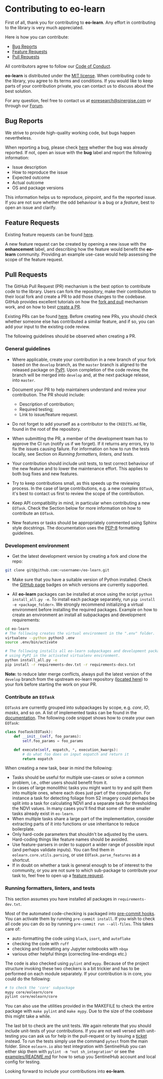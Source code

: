 # Contributing to **eo-learn**

First of all, thank you for contributing to **eo-learn**. Any effort in contributing to the library is very much appreciated.

Here is how you can contribute:

* [Bug Reports](#bug-reports)
* [Feature Requests](#feature-requests)
* [Pull Requests](#pull-requests)

All contributors agree to follow our [Code of Conduct][code-of-conduct].

**eo-learn** is distributed under the [MIT license][license]. When contributing code to the library, you agree to its terms and conditions. If you would like to keep parts of your contribution private, you can contact us to discuss about the best solution.

For any question, feel free to contact us at [eoresearch@sinergise.com](eoresearch@sinergise.com) or through our [Forum][sh-forum].

[code-of-conduct]: https://github.com/sentinel-hub/eo-learn/blob/master/CODE_OF_CONDUCT.md
[license]: https://github.com/sentinel-hub/eo-learn/blob/master/LICENSE
[sh-forum]: https://forum.sentinel-hub.com/

## Bug Reports

We strive to provide high-quality working code, but bugs happen nevertheless.

When reporting a bug, please check [here][open-bug-list] whether the bug was already reported. If not, open an issue with the **bug** label and report the following information:

* Issue description
* How to reproduce the issue
* Expected outcome
* Actual outcome
* OS and package versions

This information helps us to reproduce, pinpoint, and fix the reported issue. If you are not sure whether the odd behaviour is a bug or a _feature_, best to open an issue and clarify.

[open-bug-list]: https://github.com/sentinel-hub/eo-learn/issues?q=state:open+type:issue+label:"bug"

## Feature Requests

Existing feature requests can be found [here][existing-feature-requests].

A new feature request can be created by opening a new issue with the **enhancement** label, and describing how the feature would benefit the **eo-learn** community. Providing an example use-case would help assessing the scope of the feature request.

[existing-feature-requests]: https://github.com/sentinel-hub/eo-learn/issues?q=state:open+type:issue+label:"enhancement"

## Pull Requests

The GitHub Pull Request (PR) mechanism is the best option to contribute code to the library. Users can fork the repository, make their contribution to their local fork and create a PR to add those changes to the codebase. GitHub provides excellent tutorials on how the [fork and pull][fork-and-pull] mechanism work, and on how to best [create a PR][create-pr].

Existing PRs can be found [here][existing-prs]. Before creating new PRs, you should check whether someone else has contributed a similar feature, and if so, you can add your input to the existing code review.

The following guidelines should be observed when creating a PR.

[fork-and-pull]: https://help.github.com/articles/creating-a-pull-request-from-a-fork
[create-pr]: https://help.github.com/articles/creating-a-pull-request/
[existing-prs]: https://github.com/sentinel-hub/eo-learn/pulls?q=state:open

### General guidelines

* Where applicable, create your contribution in a new branch of your fork based on the `develop` branch, as the `master` branch is aligned to the released package on [PyPI][pypi]. Upon completion of the code review, the branch will be merged into `develop` and, at the next package release, into `master`.

* Document your PR to help maintainers understand and review your contribution. The PR should include:

  * Description of contribution;
  * Required testing;
  * Link to issue/feature request.

* Do not forget to add yourself as a contributor to the `CREDITS.md` file, found in the root of the repository.

* When submitting the PR, a member of the development team has to approve the CI run (notify us if we forget). If it returns any errors, try to fix the issues causing failure. For information on how to run the tests locally, see Section on *Running formatters, linters, and tests*.

* Your contribution should include unit tests, to test correct behaviour of the new feature and to lower the maintenance effort. This applies to both bug fixes and new features.

* Try to keep contributions small, as this speeds up the reviewing process. In the case of large contributions, e.g. a new complex `EOTask`, it's best to contact us first to review the scope of the contribution.

* Keep API compatibility in mind, in particular when contributing a new `EOTask`. Check the Section below for more information on how to contribute an `EOTask`.

* New features or tasks should be appropriately commented using Sphinx style docstrings. The documentation uses the [PEP-8][pep-8] formatting guidelines.

### Development environment

* Get the latest development version by creating a fork and clone the repo:

```bash
git clone git@github.com:<username>/eo-learn.git
```

* Make sure that you have a suitable version of Python installed. Check the [GitHub page](https://github.com/sentinel-hub/eo-learn) badges on which versions are currently supported.

* All **eo-learn** packages can be installed at once using the script `python install_all.py -e`. To install each package separately, run `pip install -e <package_folder>`. We strongly recommend initializing a virtual environment before installing the required packages. Example on how to create an environment an install all subpackages and development requirements:

```bash
cd eo-learn
# The following creates the virtual environment in the ".env" folder.
virtualenv --python python3 .env
source .env/bin/activate

# The following installs all eo-learn subpackages and development packages
# using PyPI in the activated virtualenv environment.
python install_all.py -e
pip install -r requirements-dev.txt -r requirements-docs.txt
```

**Note:** to reduce later merge conflicts, always pull the latest version of the `develop` branch from the upstream eo-learn repository ([located here][dev-branch]) to your fork before starting the work on your PR.

### Contribute an `EOTask`

`EOTask`s are currently grouped into subpackages by scope, e.g. *core*, *IO*, *masks*, and so on. A list of implemented tasks can be found in the [documentation][existing-eo-tasks]. The following code snippet shows how to create your own `EOTask`:

```python
class FooTask(EOTask):
    def __init__(self, foo_params):
        self.foo_params = foo_params

    def execute(self, eopatch, *, execution_kwargs):
        # do what foo does on input eopatch and return it
        return eopatch
```

When creating a new task, bear in mind the following:

* Tasks should be useful for multiple use-cases or solve a common problem, i.e., other users should benefit from it.
* In cases of large monolithic tasks you might want to try and split them into multiple ones, where each does just part of the computation. For instance a task for detecting foliage from S2 imagery could perhaps be split into a task for calculating NDVI and a separate task for thresholding the NDVI values. In many cases you'll find that some of these smaller tasks already exist in `eo-learn`.
* When multiple tasks share a large part of the implementation, consider extracting parts of it into functions or use inheritance to reduce boilerplate.
* Only hard-code parameters that shouldn't be adjusted by the users. Hard-coding things like feature names should be avoided.
* Use feature-parsers in order to support a wider range of possible input (and perhaps validate inputs). You can find them in `eolearn.core.utils.parsing`, or use `EOTask.parse_features` as a shortcut.
* If in doubt on whether a task is general enough to be of interest to the community, or you are not sure to which sub-package to contribute your task to, feel free to open up a [feature request](#feature-requests).

### Running formatters, linters, and tests

This section assumes you have installed all packages in `requirements-dev.txt`.

Most of the automated code-checking is packaged into [pre-commit hooks](https://pre-commit.com/). You can activate them by running `pre-commit install`. If you wish to check all code you can do so by running `pre-commit run --all-files`. This takes care of:
- auto-formatting the code using `black`, `isort`, and `autoflake`
- checking the code with `ruff`
- checking and formatting any Jupyter notebooks with `nbqa`
- various other helpful things (correcting line-endings etc.)

The code is also checked using `pylint` and `mypy`. Because of the project structure invoking these two checkers is a bit trickier and has to be performed on each module separately. If your contribution is in core, you could do the following:
```bash
# to check the 'core' subpackage
mypy core/eolearn/core
pylint core/eolearn/core
```
You can also use the utilities provided in the MAKEFILE to check the entire package with `make pylint` and `make mypy`. Due to the size of the codebase this might take a while.

The last bit to check are the unit tests. We again reiterate that you should include unit-tests of your contributions. If you are not well versed with unit-testing you can ask us for help in the pull-request or by issuing a [ticket](https://github.com/sentinel-hub/eo-learn/issues) instead. To run the tests simply use the command `pytest` from the main folder. Since `eolearn.io` also test integration with SentinelHub you can either skip them with `pylint -m "not sh_integration"` or see the [examples/README.md](examples/README.md) for how to setup you SentinelHub account and local config for testing.


Looking forward to include your contributions into **eo-learn**.

[pypi]: https://pypi.org/project/eo-learn/
[pep-8]: https://www.python.org/dev/peps/pep-0008/
[pylint]: https://www.pylint.org/
[existing-eo-tasks]: https://eo-learn.readthedocs.io/en/latest/eotasks.html
[test-eo-patch]: https://github.com/sentinel-hub/eo-learn/tree/master/example_data/TestEOPatch
[python]: https://www.python.org/downloads/
[conda]: https://www.anaconda.com/distribution/
[dev-branch]: https://github.com/sentinel-hub/eo-learn/tree/develop/

